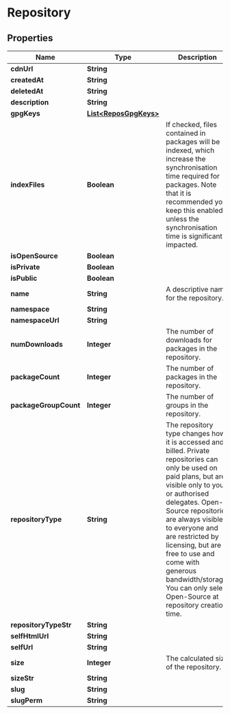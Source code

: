 
# Repository

## Properties
Name | Type | Description | Notes
------------ | ------------- | ------------- | -------------
**cdnUrl** | **String** |  |  [optional]
**createdAt** | **String** |  |  [optional]
**deletedAt** | **String** |  |  [optional]
**description** | **String** |  |  [optional]
**gpgKeys** | [**List&lt;ReposGpgKeys&gt;**](ReposGpgKeys.md) |  |  [optional]
**indexFiles** | **Boolean** | If checked, files contained in packages will be indexed, which increase the synchronisation time required for packages. Note that it is recommended you keep this enabled unless the synchronisation time is significantly impacted. |  [optional]
**isOpenSource** | **Boolean** |  |  [optional]
**isPrivate** | **Boolean** |  |  [optional]
**isPublic** | **Boolean** |  |  [optional]
**name** | **String** | A descriptive name for the repository. | 
**namespace** | **String** |  | 
**namespaceUrl** | **String** |  |  [optional]
**numDownloads** | **Integer** | The number of downloads for packages in the repository. |  [optional]
**packageCount** | **Integer** | The number of packages in the repository. |  [optional]
**packageGroupCount** | **Integer** | The number of groups in the repository. |  [optional]
**repositoryType** | **String** | The repository type changes how it is accessed and billed. Private repositories can only be used on paid plans, but are visible only to you or authorised delegates. Open-Source repositories are always visible to everyone and are restricted by licensing, but are free to use and come with generous bandwidth/storage. You can only select Open-Source at repository creation time. |  [optional]
**repositoryTypeStr** | **String** |  |  [optional]
**selfHtmlUrl** | **String** |  |  [optional]
**selfUrl** | **String** |  |  [optional]
**size** | **Integer** | The calculated size of the repository. |  [optional]
**sizeStr** | **String** |  |  [optional]
**slug** | **String** |  | 
**slugPerm** | **String** |  |  [optional]



